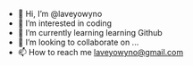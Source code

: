 - 👋 Hi, I’m @laveyowyno
- 👀 I’m interested in coding
- 🌱 I’m currently learning learning Github
- 💞️ I’m looking to collaborate on ...
- 📫 How to reach me laveyowyno@gmail.com

<!---
laveyowyno/laveyowyno is a ✨ special ✨ repository because its `README.md` (this file) appears on your GitHub profile.
You can click the Preview link to take a look at your changes.
--->
